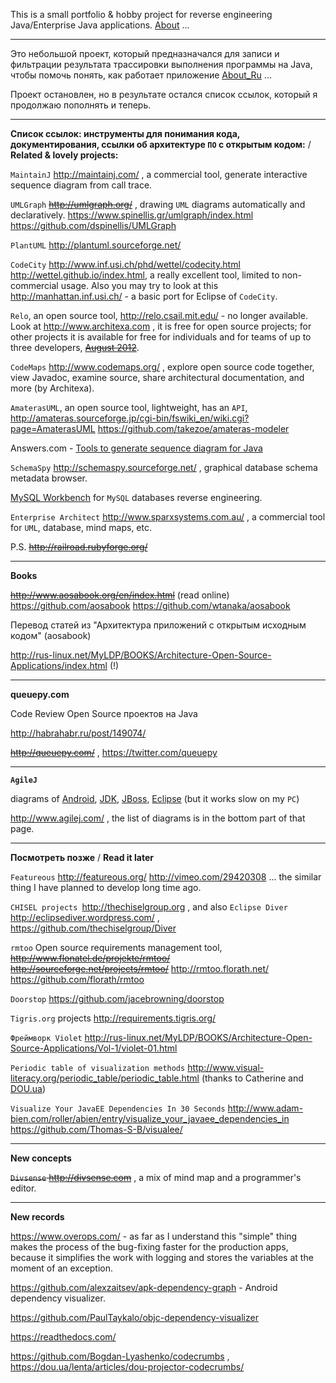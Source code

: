 This is a small portfolio & hobby project for reverse engineering Java/Enterprise Java applications. [About](../wiki/About.md) ...


---


Это небольшой проект, который предназначался для записи и фильтрации результата трассировки выполнения программы на Java, чтобы помочь понять, как работает приложение [About\_Ru](../wiki/About_Ru.md) ...

Проект остановлен, но в результате остался список ссылок, который я продолжаю пополнять и теперь.


---


**Список ссылок: инструменты для понимания кода, документирования, ссылки об архитектуре `ПО` с открытым кодом:** / **Related & lovely projects:**

`MaintainJ` http://maintainj.com/ , a commercial tool, generate interactive sequence diagram from call trace.

`UMLGraph` ~~http://umlgraph.org/~~ , drawing `UML` diagrams automatically and declaratively.
https://www.spinellis.gr/umlgraph/index.html
https://github.com/dspinellis/UMLGraph

`PlantUML` http://plantuml.sourceforge.net/

`CodeCity` http://www.inf.usi.ch/phd/wettel/codecity.html http://wettel.github.io/index.html, a really excellent tool, limited to non-commercial usage. Also you may try to look at this http://manhattan.inf.usi.ch/ - a basic port for Eclipse of `CodeCity`.

`Relo`, an open source tool, http://relo.csail.mit.edu/ - no longer available. Look at http://www.architexa.com , it is free for open source projects; for other projects it is available for free for individuals and for teams of up to three developers, ~~[August 2012](http://www.architexa.com/blog/architexa-toolsuite-is-now-available-for-free/)~~.

`CodeMaps` http://www.codemaps.org/ , explore open source code together, view Javadoc, examine source, share architectural documentation, and more (by Architexa).

`AmaterasUML`, an open source tool, lightweight, has an `API`, http://amateras.sourceforge.jp/cgi-bin/fswiki_en/wiki.cgi?page=AmaterasUML
https://github.com/takezoe/amateras-modeler

Answers.com - [Tools to generate sequence diagram for Java](http://wiki.answers.com/Q/Is_there_any_tool_to_generate_sequence_diagram_for_a_complex_Java_application)

`SchemaSpy` http://schemaspy.sourceforge.net/ , graphical database schema metadata browser.

[MySQL Workbench](http://www.mysql.com/downloads/workbench/) for `MySQL` databases reverse engineering.

`Enterprise Architect` http://www.sparxsystems.com.au/ , a commercial tool for `UML`, database, mind maps, etc.

P.S. ~~http://railroad.rubyforge.org/~~

---


**Books**

~~http://www.aosabook.org/en/index.html~~ (read online)
https://github.com/aosabook
https://github.com/wtanaka/aosabook

Перевод статей из "Архитектура приложений с открытым исходным кодом" (aosabook)

http://rus-linux.net/MyLDP/BOOKS/Architecture-Open-Source-Applications/index.html (!)


---


**queuepy.com**

Code Review Open Source проектов на Java

http://habrahabr.ru/post/149074/

~~http://queuepy.com/~~ , https://twitter.com/queuepy


---


**`AgileJ`**

diagrams of [Android](http://www.agilej.com/android/#index-view), [JDK](http://www.agilej.com/jdk/#index-view), [JBoss](http://www.agilej.com/jboss/#!index-view), [Eclipse](http://www.agilej.com/eclipse/#index-view) (but it works slow on my `PC`)

http://www.agilej.com/ , the list of diagrams is in the bottom part of that page.


---


**Посмотреть позже** / **Read it later**

`Featureous` http://featureous.org/ http://vimeo.com/29420308 ... the similar thing I have planned to develop long time ago.

`CHISEL projects `http://thechiselgroup.org , and also `Eclipse Diver` http://eclipsediver.wordpress.com/ , https://github.com/thechiselgroup/Diver

`rmtoo` Open source requirements management tool, ~~http://www.flonatel.de/projekte/rmtoo/~~ ~~http://sourceforge.net/projects/rmtoo/~~
http://rmtoo.florath.net/ https://github.com/florath/rmtoo

`Doorstop` https://github.com/jacebrowning/doorstop

`Tigris.org` projects http://requirements.tigris.org/

`Фреймворк Violet` http://rus-linux.net/MyLDP/BOOKS/Architecture-Open-Source-Applications/Vol-1/violet-01.html

`Periodic table of visualization methods` http://www.visual-literacy.org/periodic_table/periodic_table.html (thanks to Catherine and [DOU.ua](http://dou.ua/forums/topic/6842/))

`Visualize Your JavaEE Dependencies In 30 Seconds` http://www.adam-bien.com/roller/abien/entry/visualize_your_javaee_dependencies_in https://github.com/Thomas-S-B/visualee/


---


**New concepts**

~~`Divsense` http://divsense.com~~ , a mix of mind map and a programmer's editor.

---

**New records**

https://www.overops.com/ - as far as I understand this "simple" thing makes the process of the bug-fixing faster for the production apps, because it simplifies the work with logging and stores the variables at the moment of an exception.

https://github.com/alexzaitsev/apk-dependency-graph - Android dependency visualizer.

https://github.com/PaulTaykalo/objc-dependency-visualizer

https://readthedocs.com/

https://github.com/Bogdan-Lyashenko/codecrumbs , https://dou.ua/lenta/articles/dou-projector-codecrumbs/
